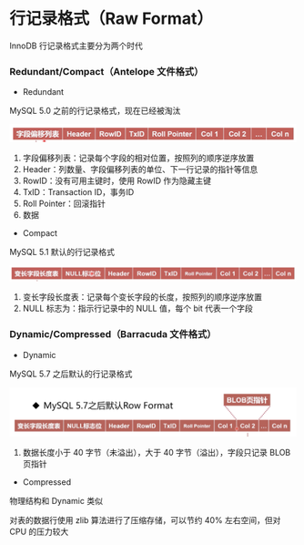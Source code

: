 # 行记录格式（Raw Format）

InnoDB 行记录格式主要分为两个时代


### Redundant/Compact（Antelope 文件格式）

* Redundant

MySQL 5.0 之前的行记录格式，现在已经被淘汰

![Redundant 行记录格式](053_Redundant.png)

1. 字段偏移列表：记录每个字段的相对位置，按照列的顺序逆序放置
2. Header：列数量、字段偏移列表的单位、下一行记录的指针等信息
3. RowID：没有可用主键时，使用 RowID 作为隐藏主键
4. TxID：Transaction ID，事务ID
5. Roll Pointer：回滚指针
6. 数据


* Compact

MySQL 5.1 默认的行记录格式

![Compact 行记录格式](053_Compact.png)

1. 变长字段长度表：记录每个变长字段的长度，按照列的顺序逆序放置
2. NULL 标志为：指示行记录中的 NULL 值，每个 bit 代表一个字段


### Dynamic/Compressed（Barracuda 文件格式）

* Dynamic

MySQL 5.7 之后默认的行记录格式

![Dynamic 行记录格式](053_Dynamic.png)

1. 数据长度小于 40 字节（未溢出），大于 40 字节（溢出），字段只记录 BLOB 页指针


* Compressed

物理结构和 Dynamic 类似

对表的数据行使用 zlib 算法进行了压缩存储，可以节约 40% 左右空间，但对 CPU 的压力较大
